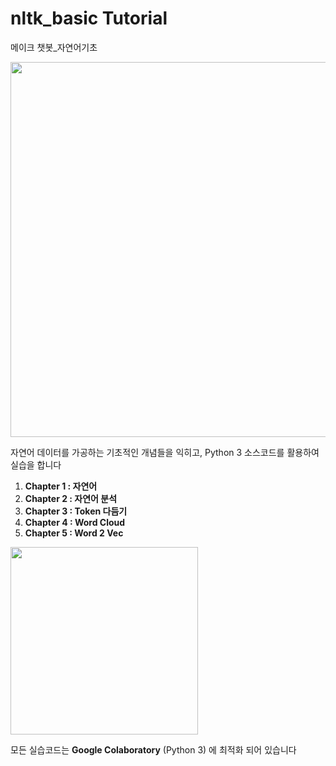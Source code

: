 # nltk_basic Tutorial
메이크 챗봇_자연어기초

<img src="https://c2.staticflickr.com/4/3815/32325870013_01f8bf1d48_b.jpg" width='600'>

자연어 데이터를 가공하는 기초적인 개념들을 익히고, Python 3 소스코드를 활용하여 실습을 합니다

1. **Chapter 1 : 자연어**
2. **Chapter 2 : 자연어 분석**
3. **Chapter 3 : Token 다듬기**
4. **Chapter 4 : Word Cloud**
5. **Chapter 5 : Word 2 Vec**

<img src="https://miro.medium.com/max/1086/1*g_x1-5iYRn-SmdVucceiWw.png" width='300'>

모든 실습코드는 **Google Colaboratory** (Python 3) 에 최적화 되어 있습니다